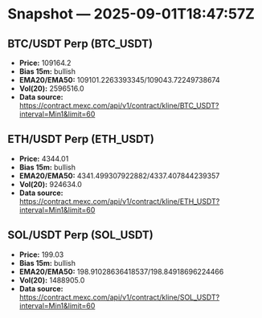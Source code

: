 # Snapshot — 2025-09-01T18:47:57Z

## BTC/USDT Perp (BTC_USDT)
- **Price:** 109164.2
- **Bias 15m:** bullish
- **EMA20/EMA50:** 109101.2263393345/109043.72249738674
- **Vol(20):** 2596516.0
- **Data source:** https://contract.mexc.com/api/v1/contract/kline/BTC_USDT?interval=Min1&limit=60

## ETH/USDT Perp (ETH_USDT)
- **Price:** 4344.01
- **Bias 15m:** bullish
- **EMA20/EMA50:** 4341.499307922882/4337.407844239357
- **Vol(20):** 924634.0
- **Data source:** https://contract.mexc.com/api/v1/contract/kline/ETH_USDT?interval=Min1&limit=60

## SOL/USDT Perp (SOL_USDT)
- **Price:** 199.03
- **Bias 15m:** bullish
- **EMA20/EMA50:** 198.91028636418537/198.84918696224466
- **Vol(20):** 1488905.0
- **Data source:** https://contract.mexc.com/api/v1/contract/kline/SOL_USDT?interval=Min1&limit=60
